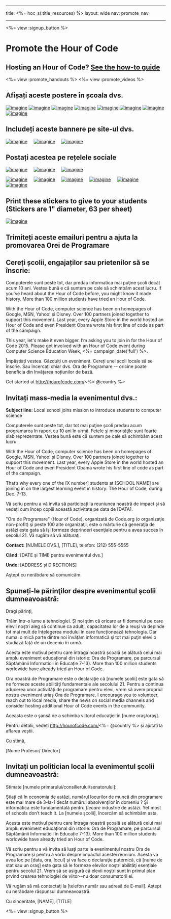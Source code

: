 * * *

title: <%= hoc_s(:title_resources) %> layout: wide nav: promote_nav

* * *

<link rel="stylesheet" type="text/css" href="/css/promote-page.css" />
</link>

<%= view :signup_button %>

# Promote the Hour of Code

## Hosting an Hour of Code? [See the how-to guide](<%= resolve_url('/resources/how-to') %>)

<%= view :promote_handouts %> <%= view :promote_videos %>

<a id="posters"></a>

## Afișați aceste postere în școala dvs.

[![imagine](/images/fit-280/malala-yousafzai.png)](/files/malala-yousafzai-poster.pdf) [![imagine](/images/fit-280/sheryl-sandberg.png)](/files/sheryl-sandberg-poster.pdf) [![imagine](/images/fit-280/mark-zuckerberg.png)](/files/mark-zuckerberg-poster.pdf) [![imagine](/images/fit-280/marissa-mayer.png)](/files/marissa-mayer-poster.pdf) [![imagine](/images/fit-280/susan.png)](/files/susan-wojcicki-poster.pdf) [![imagine](/images/fit-280/chris-bosh.png)](/files/chris-bosh-poster.pdf) [![imagine](/images/fit-280/barack-obama.png)](/files/barack-obama-poster.pdf) [![imagine](/images/fit-280/ashton-kutcher.png)](/files/ashton-kutcher-poster.pdf)

<a id="banners"></a>

## Includeți aceste bannere pe site-ul dvs.

[![imagine](/images/fit-250/banner1.jpg)](/images/banner1.jpg)&nbsp;&nbsp;&nbsp;&nbsp; [![imagine](/images/fit-250/banner3.jpg)](/images/banner3.jpg)&nbsp;&nbsp;&nbsp;&nbsp; [![imagine](/images/fit-500/banner5.jpg)](/images/banner5.jpg)&nbsp;&nbsp;&nbsp;&nbsp;

<a id="social"></a>

## Postați acestea pe rețelele sociale

[![imagine](/images/fit-250/social-1.jpg)](/images/social-1.jpg)&nbsp;&nbsp;&nbsp;&nbsp; [![imagine](/images/fit-250/social-2.jpg)](/images/social-2.jpg)&nbsp;&nbsp;&nbsp;&nbsp; [![imagine](/images/fit-250/social-3.jpg)](/images/social-3.jpg)&nbsp;&nbsp;&nbsp;&nbsp;

[![imagine](/images/fit-250/mark.jpg)](/images/mark.jpg)&nbsp;&nbsp;&nbsp;&nbsp; [![imagine](/images/fit-250/susan.png)](/images/susan.png)&nbsp;&nbsp;&nbsp;&nbsp; [![imagine](/images/fit-250/chris.jpg)](/images/chris.jpg)&nbsp;&nbsp;&nbsp;&nbsp; [![imagine](/images/fit-250/marissa.jpg)](/images/marissa.jpg)&nbsp;&nbsp;&nbsp;&nbsp; [![imagine](/images/fit-250/ashton.jpg)](/images/ashton.jpg)&nbsp;&nbsp;&nbsp;&nbsp; [![imagine](/images/fit-250/barack.jpg)](/images/barack.jpg)&nbsp;&nbsp;&nbsp;&nbsp;

<a id="stickers"></a>

## Print these stickers to give to your students (Stickers are 1" diameter, 63 per sheet)

[![imagine](/images/fit-250/hour-of-code-stickers.png)](/images/hour-of-code-stickers.pdf)

<a id="sample-emails"></a>

## Trimiteți aceste emailuri pentru a ajuta la promovarea Orei de Programare

<a id="email"></a>

## Cereți școlii, engajaților sau prietenilor să se înscrie:

Computerele sunt peste tot, dar predau informatica mai puţine şcoli decât acum 10 ani. Vestea bună e că suntem pe cale să schimbăm acest lucru. If you've heard about the Hour of Code before, you might know it made history. More than 100 million students have tried an Hour of Code.

With the Hour of Code, computer science has been on homepages of Google, MSN, Yahoo! și Disney. Over 100 partners joined together to support this movement. Last year, every Apple Store in the world hosted an Hour of Code and even President Obama wrote his first line of code as part of the campaign.

This year, let's make it even bigger. I’m asking you to join in for the Hour of Code 2015. Please get involved with an Hour of Code event during Computer Science Education Week, <%= campaign_date('full') %>.

Împăștiați vestea. Găzduiți un eveniment. Cereți unei școli locale să se înscrie. Sau încercați chiar dvs. Ora de Programare -- oricine poate beneficia din învățarea noțiunilor de bază.

Get started at http://hourofcode.com/<%= @country %>

<a id="media-pitch"></a>

## Invitați mass-media la evenimentul dvs.:

**Subject line:** Local school joins mission to introduce students to computer science

Computerele sunt peste tot, dar tot mai puţine şcoli predau acum programarea în raport cu 10 ani în urmă. Fetele şi minorităţile sunt foarte slab reprezentate. Vestea bună este că suntem pe cale să schimbăm acest lucru.

With the Hour of Code, computer science has been on homepages of Google, MSN, Yahoo! și Disney. Over 100 partners joined together to support this movement. Last year, every Apple Store in the world hosted an Hour of Code and even President Obama wrote his first line of code as part of the campaign.

That’s why every one of the [X number] students at [SCHOOL NAME] are joining in on the largest learning event in history: The Hour of Code, during Dec. 7-13.

Vă scriu pentru a vă invita să participați la reuniunea noastră de impact și să vedeți cum încep copiii această activitate pe data de [DATA].

"Ora de Programare" (Hour of Code), organizată de Code.org (o organizaţie non-profit) şi peste 100 alte organizaţii, este o mărturie că generaţia de astăzi este gata să își formeze deprinderi esenţiale pentru a avea succes în secolul 21. Vă rugăm să vă alăturaţi.

**Contact:** [NUMELE DVS.], [TITLE], telefon: (212) 555-5555

**Când:** [DATE și TIME pentru evenimentul dvs.]

**Unde:** [ADDRESS și DIRECTIONS]

Aştept cu nerăbdare să comunicăm.

<a id="parents"></a>

## Spuneți-le părinţilor despre evenimentul şcolii dumneavoastră:

Dragi părinți,

Trăim într-o lume a tehnologiei. Şi noi ştim că oricare ar fi domeniul pe care elevii noştri aleg să continue ca adulţi, capacitatea lor de a reuşi va depinde tot mai mult de înţelegerea modului în care funcţionează tehnologia. Dar numai o mică parte dintre noi învăţăm informatică şi tot mai puţin elevi o studiază față de un deceniu în urmă.

Acesta este motivul pentru care întraga noastră școală se alătură celui mai amplu eveniment educațional din istorie: Ora de Programare, pe parcursul Săptămânii Informaticii în Educație 7-13). More than 100 million students worldwide have already tried an Hour of Code.

Ora noastră de Programare este o declaraţie că [numele şcolii] este gata să ne formeze aceste abilităţi fundamentale ale secolului 21. Pentru a continua aducerea unor activități de programare pentru elevi, vrem să avem propriul nostru eveniment uriaș Ora de Programare. I encourage you to volunteer, reach out to local media, share the news on social media channels and consider hosting additional Hour of Code events in the community.

Aceasta este o şansă de a schimba viitorul educaţiei în [nume oraş/oraş].

Pentru detalii, vedeți http://hourofcode.com/<%= @country %> și ajutați la aflarea veștii.

Cu stimă,

[Nume Profesor/ Director]

<a id="politicians"></a>

## Invitați un politician local la evenimentul şcolii dumneavoastră:

Stimate [numele primarului/consilierului/senatorului]:

Ştiaţi că în economia de astăzi, numărul locurilor de muncă din programare este mai mare de 3-la-1 decât numărul absolvenților în domeniu ? Şi informatica este fundamentală pentru *fiecare* industrie de astăzi. Yet most of schools don’t teach it. La [numele şcolii], încercăm să schimbăm asta.

Acesta este motivul pentru care întraga noastră școală se alătură celui mai amplu eveniment educațional din istorie: Ora de Programare, pe parcursul Săptămânii Informaticii în Educație 7-13). More than 100 million students worldwide have already tried an Hour of Code.

Vă scriu pentru a vă invita să luați parte la evenimentul nostru Ora de Programare și pentru a vorbi despre impactul acestei reuniuni. Acesta va avea loc pe [data, ora, locul] şi va face o declaraţie puternică, că [nume de stat sau un oraş] este gata să le formeze elevilor noştri abilităţi esențiale pentru secolul 21. Vrem să se asigură că elevii noştri sunt în primul plan prvind crearea tehnologiei de viitor--nu doar consumatorii ei.

Vă rugăm să mă contactaţi la [telefon număr sau adresă de E-mail]. Aştept cu nerăbdare răspunsul dumneavoastră.

Cu sinceritate, [NAME], [TITLE]

<%= view :signup_button %>